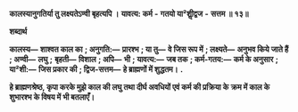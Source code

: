  **कालस्यानुगतिर्या तु लक्ष्यतेऽण्वी बृहत्यपि ।** **यावत्य: कर्म** **-** **गतयो या²शीॢद्वज** **-** **सत्तम ॥ १३॥** 

**शब्दार्थ** 

**कालस्य—** **शाश्वत काल का** **; अनुगति:—** **प्रारश्भ** **; या तु—** **वे जिस रूप में** **; लक्ष्यते—** **अनुभव किये जाते हैं** **; अण्वी—** **लघु** **;** **बृहती—** **विशाल** **; अपि—** **भी** **; यावत्य:—** **जब तक** **; कर्म-गतय:—** **कर्म के अनुसार** **; या²शी:—** **जिस प्रकार की** **; द्विज-सत्तम—** **हे ब्राह्मणों में शुद्धतम।** **.** 

**हे ब्राह्मणश्रेष्ठ, कृपा करके मुझे काल की लघु तथा दीर्घ अवधियों एवं कर्म की प्रक्रिया के** **क्रम में काल के शुभारश्भ के विषय में भी बतलाएँ।** 